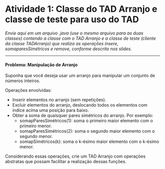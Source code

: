 # Atividade 1: Classe do TAD Arranjo e classe de teste para uso do TAD

_Envie aqui em um arquivo .java (use o mesmo arquivo para as duas classes) contendo a classe com o TAD Arranjo e a classe de teste (cliente da classe TADArranjo) que realiza as operações insere, somaparesSimétricos e remove, conforme descrito nos slides._

---
#### Problema: Manipulação de Arranjo

Suponha que você deseja usar um arranjo para manipular um
conjunto de números inteiros.

Operações envolvidas:
- Inserir elementos no arranjo (sem repetições).
- Excluir elementos do arranjo, deslocando todos os elementos com índice acima uma posição para baixo.
- Obter a soma de quaisquer pares simétricos do arranjo. Por exemplo:
  - somapParesSimétricos(1): soma o primeiro maior elemento com o primeiro menor.
  - somapParesSimétricos(2): soma o segundo maior elemento com o segundo menor.
  - somapSimétricos(k): soma o k-ésimo maior elemento com o k-ésimo menor.

Considerando essas operações, crie um TAD Arranjo com operações abstratas que possam facilitar a realização dessas funções.